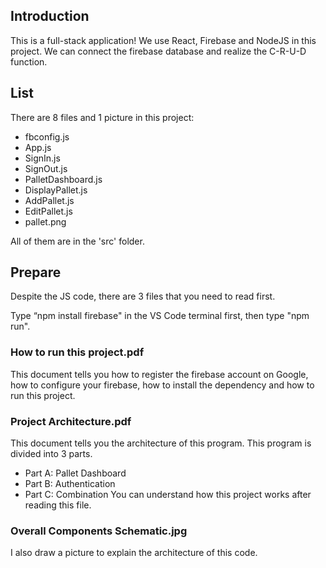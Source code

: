 ## Introduction
This is a full-stack application!
We use React, Firebase and NodeJS in this project.
We can connect the firebase database and realize the C-R-U-D function.

## List
There are 8 files and 1 picture in this project:

- fbconfig.js
- App.js
- SignIn.js
- SignOut.js
- PalletDashboard.js
- DisplayPallet.js
- AddPallet.js
- EditPallet.js
- pallet.png

All of them are in the 'src' folder.

## Prepare
Despite the JS code, there are 3 files that you need to read first.

Type “npm install firebase" in the VS Code terminal first, then type "npm run". 

### How to run this project.pdf

This document tells you how to register the firebase account on Google, 
how to configure your firebase, how to install the dependency and
how to run this project.

### Project Architecture.pdf
 
This document tells you the architecture of this program.
This program is divided into 3 parts.
- Part A: Pallet Dashboard
- Part B: Authentication
- Part C: Combination
You can understand how this project works after reading this file.

### Overall Components Schematic.jpg

I also draw a picture to explain the architecture of this code.
